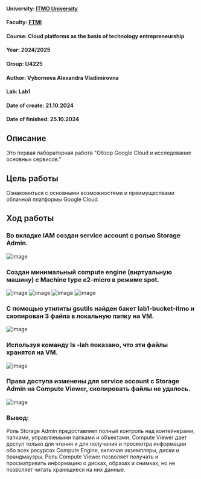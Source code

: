 #### University: [ITMO University](https://itmo.ru/ru/)
#### Faculty: [FTMI](https://ftmi.itmo.ru/)
#### Course: Cloud platforms as the basis of technology entrepreneurship
#### Year: 2024/2025
#### Group: U4225
#### Author: Vybornova Alexandra Vladimirovna
#### Lab: Lab1
#### Date of create: 21.10.2024
#### Date of finished: 25.10.2024

## Описание
Это первая лабораторная работа "Обзор Google Cloud и исследование основных сервисов."

## Цель работы
Ознакомиться с основными возможностями и преимуществами облачной платформы Google Cloud.

## Ход работы

### Во вкладке IAM создан service account с ролью Storage Admin.

![image](https://github.com/user-attachments/assets/beef707f-fc64-49a1-a92f-5bcbf1218211)


### Создан минимальный compute engine (виртуальную машину) с Machine type e2-micro в режиме spot.

![image](https://github.com/user-attachments/assets/0ef97099-deae-4b19-ac8a-d1eba2ab084b)
![image](https://github.com/user-attachments/assets/e4e77cad-65ce-40d5-8c13-84b9b76d612a)
![image](https://github.com/user-attachments/assets/609b3a82-af6f-43ef-9458-29c4430ba7f6)
![image](https://github.com/user-attachments/assets/af869eaa-3edd-4a60-b7d7-9a941808d268)

### С помощью утилиты gsutils найден бакет lab1-bucket-itmo и скопирован 3 файла в локальную папку на VM. 

![image](https://github.com/user-attachments/assets/8ce8d933-e75d-49a9-a239-e46a9c230cf6)

### Используя команду ls -lah показано, что эти файлы хранятся на VM.

![image](https://github.com/user-attachments/assets/002550c8-c11c-4284-8069-95e4314ed939)

### Права доступа изменены для service account с Storage Admin на Compute Viewer, скопировать файлы не удалось.

![image](https://github.com/user-attachments/assets/310a7fbb-dafe-490d-9bbc-1d1905b9e2f8)

### Вывод:
Роль Storage Admin предоставляет полный контроль над контейнерами, папками, управляемыми папками и объектами.
Compute Viewer дает доступ только для чтения и для получения и просмотра информации обо всех ресурсах Compute Engine, включая экземпляры, диски и брандмауэры. 
Роль Compute Viewer позволяет получать и просматривать информацию о дисках, образах и снимках, но не позволяет читать хранящиеся на них данные.
